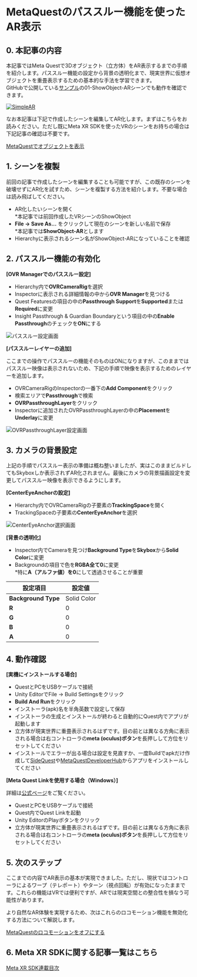 # MetaQuestのパススルー機能を使ったAR表示

## 0. 本記事の内容

本記事ではMeta Questで3Dオブジェクト（立方体）をAR表示するまでの手順を紹介します。パススルー機能の設定から背景の透明化まで、現実世界に仮想オブジェクトを重畳表示するための基本的な手法を学習できます。  
GitHubで公開している[サンプル](https://github.com/TakashiYoshinaga/MetaXR-SDK-Samples)の01-ShowObject-ARシーンでも動作を確認できます。

[![SimpleAR](https://img.youtube.com/vi/OJ0Fb-v9y5Y/0.jpg)](https://www.youtube.com/watch?v=OJ0Fb-v9y5Y)

なお本記事は下記で作成したシーンを編集してAR化します。まずはこちらをお読みください。ただし既にMeta XR SDKを使ったVRのシーンをお持ちの場合は下記記事の確認は不要です。

[MetaQuestでオブジェクトを表示](2-quest-vr-object-display.md)

## 1. シーンを複製

前回の記事で作成したシーンを編集することも可能ですが、この既存のシーンを破壊せずにAR化を試すため、シーンを複製する方法を紹介します。不要な場合は読み飛ばしてください。

- AR化したいシーンを開く  
*本記事では前回作成したVRシーンのShowObject
- **File -> Save As...** をクリックして現在のシーンを新しい名前で保存  
*本記事では**ShowObject-AR**とします
- Hierarchyに表示されるシーン名がShowObject-ARになっていることを確認

## 2. パススルー機能の有効化

**[OVR Managerでのパススルー設定]**

- Hierarchy内で**OVRCameraRig**を選択
- Inspectorに表示される詳細情報の中から**OVR Manager**を見つける
- Quest Featuresの項目の中の**Passthrough Support**を**Supported**または**Required**に変更
- Insight Passthrough & Guardian Boundaryという項目の中の**Enable Passthrough**のチェックを**ON**にする

![パススルー設定画面](https://github.com/TakashiYoshinaga/MetaXR-SDK-Samples/blob/materials/Documents/materials/3/00.jpg?raw=true)

**[パススルーレイヤーの追加]**

ここまでの操作でパススルーの機能そのものはONになりますが、このままではパススルー映像は表示されないため、下記の手順で映像を表示するためのレイヤーを追加します。

- OVRCameraRigのInspectorの一番下の**Add Component**をクリック
- 検索エリアで**Passthrough**で検索
- **OVRPassthroughLayer**をクリック
- Inspectorに追加されたOVRPassthroughLayerの中の**Placement**を**Underlay**に変更

![OVRPassthroughLayer設定画面](https://github.com/TakashiYoshinaga/MetaXR-SDK-Samples/blob/materials/Documents/materials/3/00-1.jpg?raw=true)

## 3. カメラの背景設定

上記の手順でパススルー表示の準備は概ね整いましたが、実はこのままビルドしてもSkyboxしか表示されずAR化されません。最後にカメラの背景描画設定を変更してパススルー映像を表示できるようにします。

**[CenterEyeAnchorの設定]**

- Hierarchy内でOVRCameraRigの子要素の**TrackingSpace**を開く
- TrackingSpaceの子要素の**CenterEyeAnchor**を選択

![CenterEyeAnchor選択画面](https://github.com/TakashiYoshinaga/MetaXR-SDK-Samples/blob/materials/Documents/materials/3/01.jpg?raw=true)

**[背景の透明化]**

- Inspector内でCameraを見つけ**Background Type**を**Skybox**から**Solid Color**に変更
- Backgroundの項目で色を**RGBA全て0**に変更  
  *特に**A（アルファ値）を0**にして透過させることが重要

| 設定項目 | 設定値 |
|----------|--------|
| **Background Type** | Solid Color |
| **R** | 0 |
| **G** | 0 |
| **B** | 0 |
| **A** | 0 |

## 4. 動作確認

**[実機にインストールする場合]**

- QuestとPCをUSBケーブルで接続
- Unity EditorでFile -> Build Settingsをクリック
- **Build And Run**をクリック
- インストーラ(apk)名を半角英数で設定して保存
- インストーラの生成とインストールが終わると自動的にQuest内でアプリが起動します
- 立方体が現実世界に重畳表示されるはずです。目の前とは異なる方角に表示される場合は右コントローラの**meta (oculus)ボタン**を長押しして方位をリセットしてください
- インストールでエラーが出る場合は設定を見直すか、一度Buildでapkだけ作成して[SideQuest](https://sidequestvr.com/setup-howto)や[MetaQuestDeveloperHub](https://developer.oculus.com/documentation/unity/ts-odh/?locale=ja_JP)からアプリをインストールしてください

**[Meta Quest Linkを使用する場合（Windows）]**

詳細は[公式ページ](https://www.meta.com/ja-jp/help/quest/articles/headsets-and-accessories/oculus-link/set-up-link/)をご覧ください。

- QuestとPCをUSBケーブルで接続
- Quest内でQuest Linkを起動
- Unity EditorのPlayボタンをクリック
- 立方体が現実世界に重畳表示されるはずです。目の前とは異なる方角に表示される場合は右コントローラの**meta (oculus)ボタン**を長押しして方位をリセットしてください

## 5. 次のステップ

ここまでの内容でAR表示の基本が実現できました。ただし、現状ではコントローラによるワープ（テレポート）やターン（視点回転）が有効になったままです。これらの機能はVRでは便利ですが、ARでは現実空間との整合性を損なう可能性があります。

より自然なAR体験を実現するため、次はこれらのロコモーション機能を無効化する方法について解説します。

[MetaQuestのロコモーションをオフにする](4-quest-locomotion-disable.md)

## 6. Meta XR SDKに関する記事一覧はこちら

[Meta XR SDK連載目次](0-main.md)
